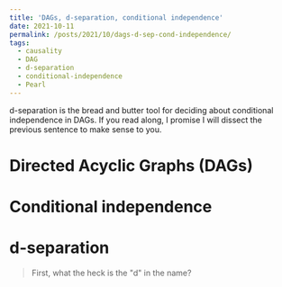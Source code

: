 ```yaml
---
title: 'DAGs, d-separation, conditional independence'
date: 2021-10-11
permalink: /posts/2021/10/dags-d-sep-cond-independence/
tags:
  - causality
  - DAG
  - d-separation
  - conditional-independence
  - Pearl
---
```


d-separation is the bread and butter tool for deciding about conditional independence in DAGs. If you read along, I promise I will dissect the previous sentence to make sense to you.


# Directed Acyclic Graphs (DAGs)

# Conditional independence

# d-separation
>First, what the heck is the "d" in the name?

